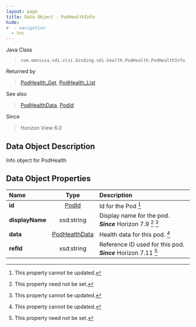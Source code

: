 ```yaml
---
layout: page
title: Data Object - PodHealthInfo
hide:
#  - navigation
  - toc
---
```






Java Class
> `com.omnissa.vdi.vlsi.binding.vdi.health.PodHealth.PodHealthInfo`

Returned by
> [PodHealth_Get](vdi.health.PodHealth.md#get), [PodHealth_List](vdi.health.PodHealth.md#list)

See also
> [PodHealthData](vdi.health.PodHealth.PodHealthData.md), [PodId](vdi.entity.PodId.md)

Since
> Horizon View 6.0


## Data Object Description

Info object for PodHealth

## Data Object Properties

 Name | Type | Description
:---|:---:|:---
**id**| [PodId](vdi.entity.PodId.md)|  Id for the Pod [^2]
**displayName**|  xsd:string|  Display name for the pod.  **_Since_** Horizon 7.9 [^1] [^2]
**data**| [PodHealthData](vdi.health.PodHealth.PodHealthData.md)|  Health data for this pod. [^2]
**refId**|  xsd:string|  Reference ID used for this pod.  **_Since_** Horizon 7.11 [^1]
 


 


[^1]: This property need not be set.
[^2]: This property cannot be updated.